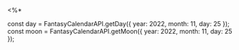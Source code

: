 <%* 

const day = FantasyCalendarAPI.getDay({ year: 2022, month: 11, day: 25 });
const moon = FantasyCalendarAPI.getMoon({ year: 2022, month: 11, day: 25 });